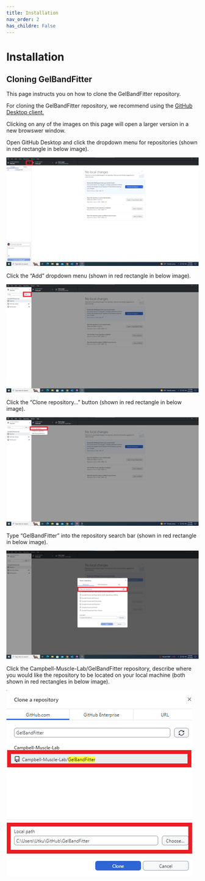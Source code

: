 ```yaml
---
title: Installation
nav_order: 2
has_childre: False
---
```


# Installation

## Cloning GelBandFitter

This page instructs you on how to clone the GelBandFitter repository.

For cloning the GelBandFitter repository, we recommend using the [GitHub Desktop client.](https://desktop.github.com/)

Clicking on any of the images on this page will open a larger version in a new browswer window.

Open GitHub Desktop and click the dropdown menu for repositories (shown in red rectangle in below image).

<a href="github_desktop.png" target="_blank">![Github desktop](github_desktop.png)</a>

Click the “Add” dropdown menu (shown in red rectangle in below image).

<a href="github_desktop_expanded.png" target="_blank">![Github desktop expanded](github_desktop_expanded.png)</a>

Click the “Clone repository…” button (shown in red rectangle in below image).

<a href="clone_repo.png" target="_blank">![Clone repos](clone_repo.png)</a>

Type “GelBandFitter” into the repository search bar (shown in red rectangle in below image).

<a href="all_repos.png" target="_blank">![All repos](all_repos.png)</a>

Click the Campbell-Muscle-Lab/GelBandFitter repository, describe where you would like the repository to be located on your local machine (both shown in red rectangles in below image).

<a href="gel_band_fitter_repo.png" target="_blank">![Gel band fitter repo](gel_band_fitter_repo.png)</a>
